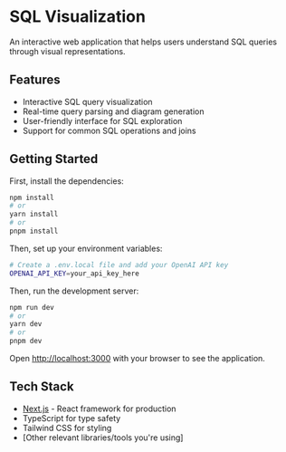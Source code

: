 # SQL Visualization

An interactive web application that helps users understand SQL queries through visual representations.

## Features

- Interactive SQL query visualization
- Real-time query parsing and diagram generation
- User-friendly interface for SQL exploration
- Support for common SQL operations and joins

## Getting Started

First, install the dependencies:

```bash
npm install
# or
yarn install
# or
pnpm install
```

Then, set up your environment variables:

```bash
# Create a .env.local file and add your OpenAI API key
OPENAI_API_KEY=your_api_key_here
```

Then, run the development server:

```bash
npm run dev
# or
yarn dev
# or
pnpm dev
```

Open [http://localhost:3000](http://localhost:3000) with your browser to see the application.

## Tech Stack

- [Next.js](https://nextjs.org) - React framework for production
- TypeScript for type safety
- Tailwind CSS for styling
- [Other relevant libraries/tools you're using]

